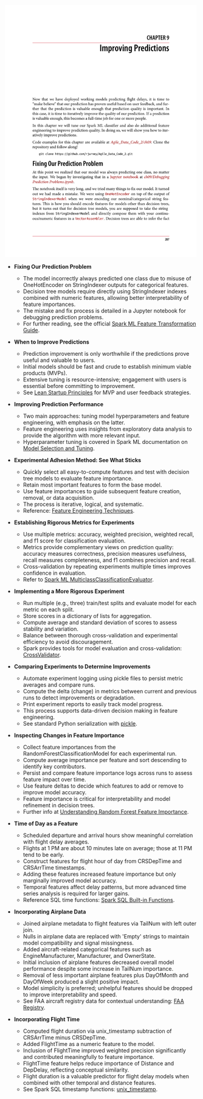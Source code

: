 ![ADS-ch09-improvements](ADS-ch09-improvements.best.png)

- **Fixing Our Prediction Problem**
  - The model incorrectly always predicted one class due to misuse of OneHotEncoder on StringIndexer outputs for categorical features.
  - Decision tree models require directly using StringIndexer indexes combined with numeric features, allowing better interpretability of feature importances.
  - The mistake and fix process is detailed in a Jupyter notebook for debugging prediction problems.
  - For further reading, see the official [Spark ML Feature Transformation Guide](https://spark.apache.org/docs/latest/ml-features.html).

- **When to Improve Predictions**
  - Prediction improvement is only worthwhile if the predictions prove useful and valuable to users.
  - Initial models should be fast and crude to establish minimum viable products (MVPs).
  - Extensive tuning is resource-intensive; engagement with users is essential before committing to improvement.
  - See [Lean Startup Principles](https://leanstartup.co/) for MVP and user feedback strategies.

- **Improving Prediction Performance**
  - Two main approaches: tuning model hyperparameters and feature engineering, with emphasis on the latter.
  - Feature engineering uses insights from exploratory data analysis to provide the algorithm with more relevant input.
  - Hyperparameter tuning is covered in Spark ML documentation on [Model Selection and Tuning](https://spark.apache.org/docs/latest/ml-tuning.html).

- **Experimental Adhesion Method: See What Sticks**
  - Quickly select all easy-to-compute features and test with decision tree models to evaluate feature importance.
  - Retain most important features to form the base model.
  - Use feature importances to guide subsequent feature creation, removal, or data acquisition.
  - The process is iterative, logical, and systematic.
  - Reference: [Feature Engineering Techniques](https://www.analyticsvidhya.com/blog/2020/10/feature-engineering-techniques/).

- **Establishing Rigorous Metrics for Experiments**
  - Use multiple metrics: accuracy, weighted precision, weighted recall, and f1 score for classification evaluation.
  - Metrics provide complementary views on prediction quality: accuracy measures correctness, precision measures usefulness, recall measures completeness, and f1 combines precision and recall.
  - Cross-validation by repeating experiments multiple times improves confidence in evaluation.
  - Refer to [Spark ML MulticlassClassificationEvaluator](https://spark.apache.org/docs/latest/api/python/reference/api/pyspark.ml.evaluation.MulticlassClassificationEvaluator.html).

- **Implementing a More Rigorous Experiment**
  - Run multiple (e.g., three) train/test splits and evaluate model for each metric on each split.
  - Store scores in a dictionary of lists for aggregation.
  - Compute average and standard deviation of scores to assess stability and variation.
  - Balance between thorough cross-validation and experimental efficiency to avoid discouragement.
  - Spark provides tools for model evaluation and cross-validation: [CrossValidator](https://spark.apache.org/docs/latest/ml-tuning.html#cross-validation).

- **Comparing Experiments to Determine Improvements**
  - Automate experiment logging using pickle files to persist metric averages and compare runs.
  - Compute the delta (change) in metrics between current and previous runs to detect improvements or degradation.
  - Print experiment reports to easily track model progress.
  - This process supports data-driven decision making in feature engineering.
  - See standard Python serialization with [pickle](https://docs.python.org/3/library/pickle.html).

- **Inspecting Changes in Feature Importance**
  - Collect feature importances from the RandomForestClassificationModel for each experimental run.
  - Compute average importance per feature and sort descending to identify key contributors.
  - Persist and compare feature importance logs across runs to assess feature impact over time.
  - Use feature deltas to decide which features to add or remove to improve model accuracy.
  - Feature importance is critical for interpretability and model refinement in decision trees.
  - Further info at [Understanding Random Forest Feature Importance](https://machinelearningmastery.com/calculate-feature-importance-with-python/).

- **Time of Day as a Feature**
  - Scheduled departure and arrival hours show meaningful correlation with flight delay averages.
  - Flights at 1 PM are about 10 minutes late on average; those at 11 PM tend to be early.
  - Construct features for flight hour of day from CRSDepTime and CRSArrTime timestamps.
  - Adding these features increased feature importance but only marginally improved model accuracy.
  - Temporal features affect delay patterns, but more advanced time series analysis is required for larger gains.
  - Reference SQL time functions: [Spark SQL Built-in Functions](https://spark.apache.org/docs/latest/api/sql/index.html#datetime-functions).

- **Incorporating Airplane Data**
  - Joined airplane metadata to flight features via TailNum with left outer join.
  - Nulls in airplane data are replaced with 'Empty' strings to maintain model compatibility and signal missingness.
  - Added aircraft-related categorical features such as EngineManufacturer, Manufacturer, and OwnerState.
  - Initial inclusion of airplane features decreased overall model performance despite some increase in TailNum importance.
  - Removal of less important airplane features plus DayOfMonth and DayOfWeek produced a slight positive impact.
  - Model simplicity is preferred; unhelpful features should be dropped to improve interpretability and speed.
  - See FAA aircraft registry data for contextual understanding: [FAA Registry](https://registry.faa.gov/aircraftinquiry/).

- **Incorporating Flight Time**
  - Computed flight duration via unix_timestamp subtraction of CRSArrTime minus CRSDepTime.
  - Added FlightTime as a numeric feature to the model.
  - Inclusion of FlightTime improved weighted precision significantly and contributed meaningfully to feature importance.
  - FlightTime feature helps reduce importance of Distance and DepDelay, reflecting conceptual similarity.
  - Flight duration is a valuable predictor for flight delay models when combined with other temporal and distance features.
  - See Spark SQL timestamp functions: [unix_timestamp](https://spark.apache.org/docs/latest/api/sql/index.html#unix_timestamp).
